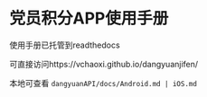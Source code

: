# 党员积分APP使用手册
使用手册已托管到readthedocs

可直接访问https://vchaoxi.github.io/dangyuanjifen/

本地可查看 `dangyuanAPI/docs/Android.md | iOS.md`
